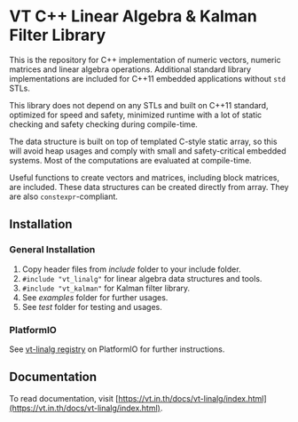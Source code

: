 # VT C++ Linear Algebra & Kalman Filter Library

This is the repository for C++ implementation of numeric vectors, numeric matrices and linear algebra operations.
Additional standard library implementations are included for C++11 embedded applications without `std` STLs.

This library does not depend on any STLs and built on C++11 standard, optimized for speed and safety, minimized
runtime with a lot of static checking and safety checking during compile-time.

The data structure is built on top of templated C-style static array, so this will avoid heap usages and comply
with small and safety-critical embedded systems. Most of the computations are evaluated at compile-time.

Useful functions to create vectors and matrices, including block matrices, are included.
These data structures can be created directly from array. They are also `constexpr`-compliant.

## Installation

### General Installation

1. Copy header files from *include* folder to your include folder.
2. `#include "vt_linalg"` for linear algebra data structures and tools.
3. `#include "vt_kalman"` for Kalman filter library.
4. See *examples* folder for further usages.
5. See *test* folder for testing and usages.

### PlatformIO

See [vt-linalg registry](https://registry.platformio.org/libraries/vtneil/vt-linalg) on PlatformIO for further
instructions.

## Documentation

To read documentation, visit [https://vt.in.th/docs/vt-linalg/index.html](https://vt.in.th/docs/vt-linalg/index.html).
